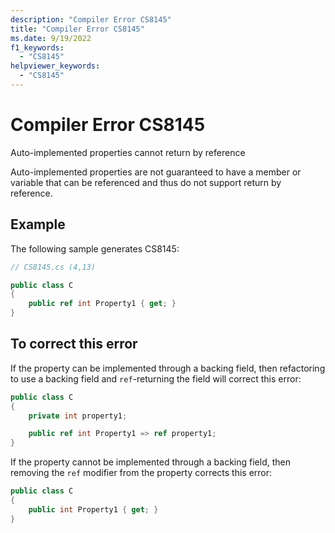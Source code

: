 ```yaml
---
description: "Compiler Error CS8145"
title: "Compiler Error CS8145"
ms.date: 9/19/2022
f1_keywords:
  - "CS8145"
helpviewer_keywords:
  - "CS8145"
---
```

# Compiler Error CS8145

Auto-implemented properties cannot return by reference

Auto-implemented properties are not guaranteed to have a member or variable that can be referenced and thus do not support return by reference.

## Example

 The following sample generates CS8145:

```csharp
// CS8145.cs (4,13)

public class C
{
    public ref int Property1 { get; }
}
```

## To correct this error

If the property can be implemented through a backing field, then refactoring to use a backing field and `ref`-returning the field will correct this error:

```csharp
public class C
{
    private int property1;

    public ref int Property1 => ref property1;
}
```

If the property cannot be implemented through a backing field, then removing the `ref` modifier from the property corrects this error:

```csharp
public class C
{
    public int Property1 { get; }
}
```
